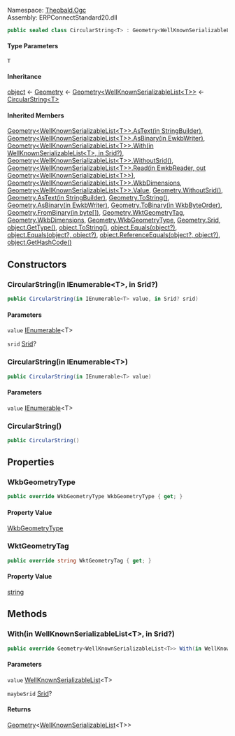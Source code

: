 
Namespace: [Theobald.Ogc](index.md)  
Assembly: ERPConnectStandard20.dll  

```csharp
public sealed class CircularString<T> : Geometry<WellKnownSerializableList<T>> where T : struct, IWellKnownSerializable<T>
```

#### Type Parameters

`T` 

#### Inheritance

[object](https://learn.microsoft.com/dotnet/api/system.object) ← 
[Geometry](Theobald.Ogc.Geometry.md) ← 
[Geometry<WellKnownSerializableList<T\>\>](Theobald.Ogc.Geometry\-1.md) ← 
[CircularString<T\>](Theobald.Ogc.CircularString\-1.md)

#### Inherited Members

[Geometry<WellKnownSerializableList<T\>\>.AsText\(in StringBuilder\)](Theobald.Ogc.Geometry\-1.md\#Theobald\_Ogc\_Geometry\_1\_AsText\_System\_Text\_StringBuilder\_\_), 
[Geometry<WellKnownSerializableList<T\>\>.AsBinary\(in EwkbWriter\)](Theobald.Ogc.Geometry\-1.md\#Theobald\_Ogc\_Geometry\_1\_AsBinary\_Theobald\_Ogc\_EwkbWriter\_\_), 
[Geometry<WellKnownSerializableList<T\>\>.With\(in WellKnownSerializableList<T\>, in Srid?\)](Theobald.Ogc.Geometry\-1.md\#Theobald\_Ogc\_Geometry\_1\_With\_\_0\_\_System\_Nullable\_Theobald\_Ogc\_Srid\_\_\_), 
[Geometry<WellKnownSerializableList<T\>\>.WithoutSrid\(\)](Theobald.Ogc.Geometry\-1.md\#Theobald\_Ogc\_Geometry\_1\_WithoutSrid), 
[Geometry<WellKnownSerializableList<T\>\>.Read\(in EwkbReader, out Geometry<WellKnownSerializableList<T\>\>\)](Theobald.Ogc.Geometry\-1.md\#Theobald\_Ogc\_Geometry\_1\_Read\_Theobald\_Ogc\_EwkbReader\_\_Theobald\_Ogc\_Geometry\_\_0\_\_\_), 
[Geometry<WellKnownSerializableList<T\>\>.WkbDimensions](Theobald.Ogc.Geometry\-1.md\#Theobald\_Ogc\_Geometry\_1\_WkbDimensions), 
[Geometry<WellKnownSerializableList<T\>\>.Value](Theobald.Ogc.Geometry\-1.md\#Theobald\_Ogc\_Geometry\_1\_Value), 
[Geometry.WithoutSrid\(\)](Theobald.Ogc.Geometry.md\#Theobald\_Ogc\_Geometry\_WithoutSrid), 
[Geometry.AsText\(in StringBuilder\)](Theobald.Ogc.Geometry.md\#Theobald\_Ogc\_Geometry\_AsText\_System\_Text\_StringBuilder\_\_), 
[Geometry.ToString\(\)](Theobald.Ogc.Geometry.md\#Theobald\_Ogc\_Geometry\_ToString), 
[Geometry.AsBinary\(in EwkbWriter\)](Theobald.Ogc.Geometry.md\#Theobald\_Ogc\_Geometry\_AsBinary\_Theobald\_Ogc\_EwkbWriter\_\_), 
[Geometry.ToBinary\(in WkbByteOrder\)](Theobald.Ogc.Geometry.md\#Theobald\_Ogc\_Geometry\_ToBinary\_Theobald\_Ogc\_WkbByteOrder\_\_), 
[Geometry.FromBinary\(in byte\[\]\)](Theobald.Ogc.Geometry.md\#Theobald\_Ogc\_Geometry\_FromBinary\_System\_Byte\_\_\_\_), 
[Geometry.WktGeometryTag](Theobald.Ogc.Geometry.md\#Theobald\_Ogc\_Geometry\_WktGeometryTag), 
[Geometry.WkbDimensions](Theobald.Ogc.Geometry.md\#Theobald\_Ogc\_Geometry\_WkbDimensions), 
[Geometry.WkbGeometryType](Theobald.Ogc.Geometry.md\#Theobald\_Ogc\_Geometry\_WkbGeometryType), 
[Geometry.Srid](Theobald.Ogc.Geometry.md\#Theobald\_Ogc\_Geometry\_Srid), 
[object.GetType\(\)](https://learn.microsoft.com/dotnet/api/system.object.gettype), 
[object.ToString\(\)](https://learn.microsoft.com/dotnet/api/system.object.tostring), 
[object.Equals\(object?\)](https://learn.microsoft.com/dotnet/api/system.object.equals\#system\-object\-equals\(system\-object\)), 
[object.Equals\(object?, object?\)](https://learn.microsoft.com/dotnet/api/system.object.equals\#system\-object\-equals\(system\-object\-system\-object\)), 
[object.ReferenceEquals\(object?, object?\)](https://learn.microsoft.com/dotnet/api/system.object.referenceequals), 
[object.GetHashCode\(\)](https://learn.microsoft.com/dotnet/api/system.object.gethashcode)

## Constructors

### <a id="Theobald_Ogc_CircularString_1__ctor_System_Collections_Generic_IEnumerable__0___System_Nullable_Theobald_Ogc_Srid___"></a> CircularString\(in IEnumerable<T\>, in Srid?\)

```csharp
public CircularString(in IEnumerable<T> value, in Srid? srid)
```

#### Parameters

`value` [IEnumerable](https://learn.microsoft.com/dotnet/api/system.collections.generic.ienumerable\-1)<T\>

`srid` [Srid](Theobald.Ogc.Srid.md)?

### <a id="Theobald_Ogc_CircularString_1__ctor_System_Collections_Generic_IEnumerable__0___"></a> CircularString\(in IEnumerable<T\>\)

```csharp
public CircularString(in IEnumerable<T> value)
```

#### Parameters

`value` [IEnumerable](https://learn.microsoft.com/dotnet/api/system.collections.generic.ienumerable\-1)<T\>

### <a id="Theobald_Ogc_CircularString_1__ctor"></a> CircularString\(\)

```csharp
public CircularString()
```

## Properties

### <a id="Theobald_Ogc_CircularString_1_WkbGeometryType"></a> WkbGeometryType

```csharp
public override WkbGeometryType WkbGeometryType { get; }
```

#### Property Value

 [WkbGeometryType](Theobald.Ogc.WkbGeometryType.md)

### <a id="Theobald_Ogc_CircularString_1_WktGeometryTag"></a> WktGeometryTag

```csharp
public override string WktGeometryTag { get; }
```

#### Property Value

 [string](https://learn.microsoft.com/dotnet/api/system.string)

## Methods

### <a id="Theobald_Ogc_CircularString_1_With_Theobald_Ogc_WellKnownSerializableList__0___System_Nullable_Theobald_Ogc_Srid___"></a> With\(in WellKnownSerializableList<T\>, in Srid?\)

```csharp
public override Geometry<WellKnownSerializableList<T>> With(in WellKnownSerializableList<T> value, in Srid? maybeSrid)
```

#### Parameters

`value` [WellKnownSerializableList](Theobald.Ogc.WellKnownSerializableList\-1.md)<T\>

`maybeSrid` [Srid](Theobald.Ogc.Srid.md)?

#### Returns

 [Geometry](Theobald.Ogc.Geometry\-1.md)<[WellKnownSerializableList](Theobald.Ogc.WellKnownSerializableList\-1.md)<T\>\>


